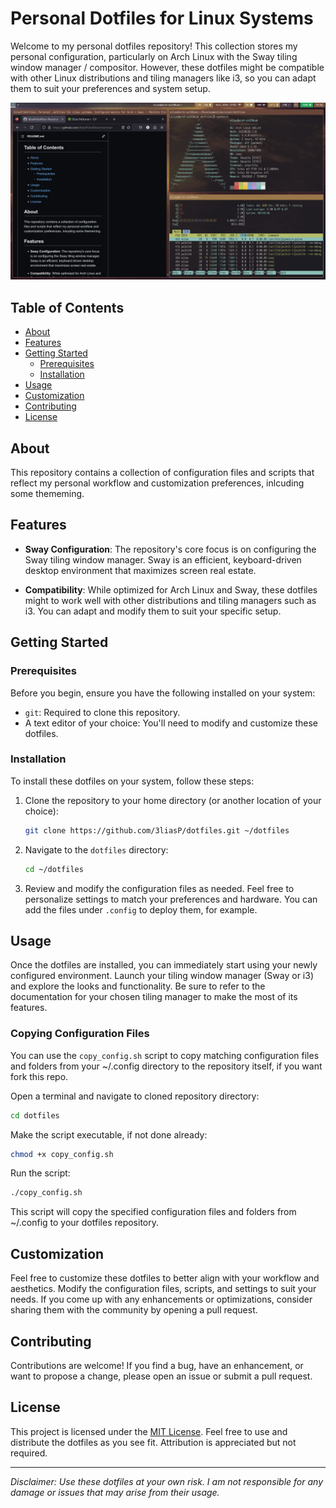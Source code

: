 # Personal Dotfiles for Linux Systems

Welcome to my personal dotfiles repository! This collection stores my personal configuration, particularly on Arch Linux with the Sway tiling window manager / compositor. However, these dotfiles might be compatible with other Linux distributions and tiling managers like i3, so you can adapt them to suit your preferences and system setup.

![Preview](./preview/preview.png)

## Table of Contents

- [About](#about)
- [Features](#features)
- [Getting Started](#getting-started)
  - [Prerequisites](#prerequisites)
  - [Installation](#installation)
- [Usage](#usage)
- [Customization](#customization)
- [Contributing](#contributing)
- [License](#license)

## About

This repository contains a collection of configuration files and scripts that reflect my personal workflow and customization preferences, inlcuding some thememing.

## Features

- **Sway Configuration**: The repository's core focus is on configuring the Sway tiling window manager. Sway is an efficient, keyboard-driven desktop environment that maximizes screen real estate.

- **Compatibility**: While optimized for Arch Linux and Sway, these dotfiles might to work well with other distributions and tiling managers such as i3. You can adapt and modify them to suit your specific setup.


## Getting Started

### Prerequisites

Before you begin, ensure you have the following installed on your system:

- `git`: Required to clone this repository.
- A text editor of your choice: You'll need to modify and customize these dotfiles.

### Installation

To install these dotfiles on your system, follow these steps:

1. Clone the repository to your home directory (or another location of your choice):

   ```bash
   git clone https://github.com/3liasP/dotfiles.git ~/dotfiles
   ```

2. Navigate to the `dotfiles` directory:

   ```bash
   cd ~/dotfiles
   ```

3. Review and modify the configuration files as needed. Feel free to personalize settings to match your preferences and hardware. You can add the files under `.config` to deploy them, for example.

## Usage

Once the dotfiles are installed, you can immediately start using your newly configured environment. Launch your tiling window manager (Sway or i3) and explore the looks and functionality. Be sure to refer to the documentation for your chosen tiling manager to make the most of its features.

### Copying Configuration Files

You can use the `copy_config.sh` script to copy matching configuration files and folders from your ~/.config directory to the repository itself, if you want fork this repo.

Open a terminal and navigate to cloned repository directory:

```bash
cd dotfiles
```

Make the script executable, if not done already:

```bash
chmod +x copy_config.sh
```

Run the script:

```bash
./copy_config.sh
```

This script will copy the specified configuration files and folders from ~/.config to your dotfiles repository.

## Customization

Feel free to customize these dotfiles to better align with your workflow and aesthetics. Modify the configuration files, scripts, and settings to suit your needs. If you come up with any enhancements or optimizations, consider sharing them with the community by opening a pull request.

## Contributing

Contributions are welcome! If you find a bug, have an enhancement, or want to propose a change, please open an issue or submit a pull request.

## License

This project is licensed under the [MIT License](LICENSE). Feel free to use and distribute the dotfiles as you see fit. Attribution is appreciated but not required.

---

*Disclaimer: Use these dotfiles at your own risk. I am not responsible for any damage or issues that may arise from their usage.*
